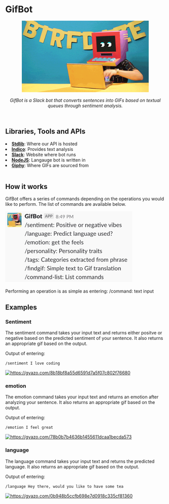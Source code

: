 # GifBot

<p align="center"><img src="giphy.gif" alt="Smiley face" width="400"></p>
<p align="center"><i>GifBot is a Slack bot that converts sentences into GIFs based on textual queues through sentiment analysis.</i></p>
<br>

## Libraries, Tools and APIs
   
<li><b><a href="https://stdlib.com/">Stdlib</a></b>: Where our API is hosted</li>
<li><b><a href="https://indico.io/">Indico</a></b>: Provides text analysis</li>
<li><b><a href="https://slack.com/">Slack</a></b>: Website where bot runs</li>
<li><b><a href="https://nodejs.org/en/">NodeJS</a></b>: Langauge bot is written in</li>
<li><b><a href="https://giphy.com/">Giphy</a></b>: Where GIFs are sourced from</li>
<br>

## How it works

<p>GifBot offers a series of commands depending on the operations you would like to perform. The list of commands are available below.</p>
<img src="list.jpeg" alt="list.jpeg" width="400">

<p>Performing an operation is as simple as entering: /command: text input</p>

## Examples

### Sentiment
<p>The sentiment command takes your input text and returns either positve or negative based on the predicted sentiment of your sentence. It also returns an appropriate gif based on the output.</p>
</p>Output of entering:</p>

```
/sentiment I love coding 
```

<a href="https://gyazo.com/8b18bf8a55d6591d7a5f07c802f76680"><img src="https://i.gyazo.com/8b18bf8a55d6591d7a5f07c802f76680.gif" alt="https://gyazo.com/8b18bf8a55d6591d7a5f07c802f76680" width="400"/></a>



### emotion
<p>The emotion command takes your input text and returns an emotion after analyzing your sentence. It also returns an appropriate gif based on the output.</p>
<p> Output of entering: </p>

```
/emotion I feel great 
```

<a href="https://gyazo.com/78b0b7b4636b1455611dcaa1becda573"><img src="https://i.gyazo.com/78b0b7b4636b1455611dcaa1becda573.gif" alt="https://gyazo.com/78b0b7b4636b1455611dcaa1becda573" width="300"/></a>

### language
<p>The language command takes your input text and returns the predicted language. It also returns an appropriate gif based on the output.</p>
<p> Output of entering: </p>

```
/language Hey there, would you like to have some tea
```

<a href="https://gyazo.com/0b948b5ccfb698e7d0918c335cf81360"><img src="https://i.gyazo.com/0b948b5ccfb698e7d0918c335cf81360.gif" alt="https://gyazo.com/0b948b5ccfb698e7d0918c335cf81360" width="300"/></a>
